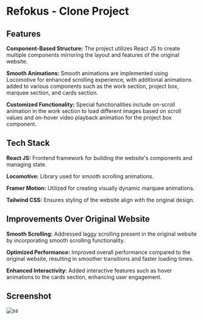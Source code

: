 # Refokus - Clone Project

## Features
**Component-Based Structure:** The project utilizes React JS to create multiple components mirroring the layout and features of the original website.

**Smooth Animations:** Smooth animations are implemented using Locomotive for enhanced scrolling experience, with additional animations added to various components such as the work section, project box, marquee section, and cards section.

**Customized Functionality:** Special functionalities include on-scroll animation in the work section to load different images based on scroll values and on-hover video playback animation for the project box component.

## Tech Stack
**React JS:** Frontend framework for building the website's components and managing state.

**Locomotive:** Library used for smooth scrolling animations.

**Framer Motion:** Utilized for creating visually dynamic marquee animations.

**Tailwind CSS:** Ensures styling of the website align with the original design.

## Improvements Over Original Website
**Smooth Scrolling:** Addressed laggy scrolling present in the original website by incorporating smooth scrolling functionality.

**Optimized Performance:** Improved overall performance compared to the original website, resulting in smoother transitions and faster loading times.

**Enhanced Interactivity:** Added interactive features such as hover animations to the cards section, enhancing user engagement.

## Screenshot
![ss](https://github.com/user-attachments/assets/b76cfc2d-cee0-4911-9a31-7bfb18983f80)

